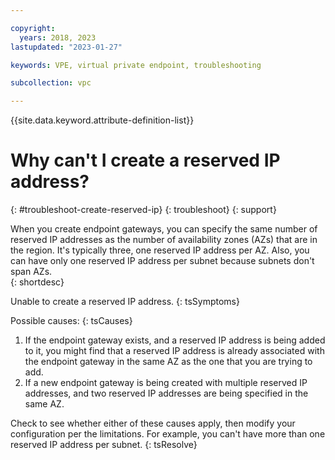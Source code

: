 ```yaml
---

copyright:
  years: 2018, 2023
lastupdated: "2023-01-27"

keywords: VPE, virtual private endpoint, troubleshooting

subcollection: vpc

---
```


{{site.data.keyword.attribute-definition-list}}

# Why can't I create a reserved IP address?
{: #troubleshoot-create-reserved-ip}
{: troubleshoot}
{: support}

When you create endpoint gateways, you can specify the same number of reserved IP addresses as the number of availability zones (AZs) that are in the region. It's typically three, one reserved IP address per AZ. Also, you can have only one reserved IP address per subnet because subnets don't span AZs.  
{: shortdesc}

Unable to create a reserved IP address.
{: tsSymptoms}

Possible causes:
{: tsCauses}

1. If the endpoint gateway exists, and a reserved IP address is being added to it, you might find that a reserved IP address is already associated with the endpoint gateway in the same AZ as the one that you are trying to add.
1. If a new endpoint gateway is being created with multiple reserved IP addresses, and two reserved IP addresses are being specified in the same AZ.

Check to see whether either of these causes apply, then modify your configuration per the limitations. For example, you can't have more than one reserved IP address per subnet.
{: tsResolve}
